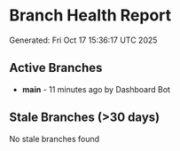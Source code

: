 # Branch Health Report
Generated: Fri Oct 17 15:36:17 UTC 2025

## Active Branches
- **main** - 11 minutes ago by Dashboard Bot

## Stale Branches (>30 days)
No stale branches found
